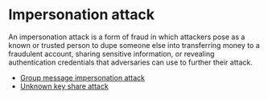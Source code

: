# Impersonation attack

An impersonation attack is a form of fraud in which attackers pose as a known or trusted person to dupe someone else into transferring money to a fraudulent account, sharing sensitive information, or revealing authentication credentials that adversaries can use to further their attack.

* [Group message impersonation attack](../../../trees/crypto-attacks/Impersonation-attack-(Group-message).md)
* [Unknown key share attack](../../../trees/crypto-attacks/Unknown-key-share-attack.md)

